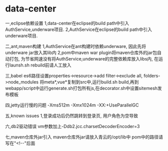 # data-center

一,eclipse依赖设置
1,data-center在eclipse的build path中引入AuthService,underware项目.
2,AuthService在eclipse的build path中引入underware项目.

二,ant,maven构建
1,AuthService在ant构建时依赖underware, 因此先将underware jar放入其lib内
2,pom中maven war plugin将maven仓库外的jar包自动打包, 为节省网速没有将AuthService,underware的完整依赖库放入libs内, 在运行launsh.sh rebuild前请人工放入

三,babel
es6路径设置properties->resource->add filter->exclude all, folders->node_modules
将meta*,vue*复制到src中,运行build.sh build,再到webapp/script中运行generate.sh打包所有js,在decorator.sh中设置sitemesh发布模板

四,jetty运行慢的问题
-Xms512m
-Xmx1024m
-XX:+UseParallelGC

五,known issues
1,登录成功后仍然跳转到登录页, 用户角色为空导致

六,db2驱动错误
vm参数加上-Ddb2.jcc.charsetDecoderEncoder=3

七,maven仓库外jar引入
maven仓库外jar请放入青云的/opt/lib中
pom中的路径请写在"<!-- mvn package start--><!--"后面
